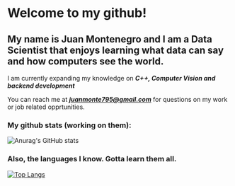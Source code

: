 # Welcome to my github! 

## My name is Juan Montenegro and I am a Data Scientist that enjoys learning what data can say and how computers see the world. 

I am currently expanding my knowledge on ***C++, Computer Vision and backend development*** 

You can reach me at ***juanmonte795@gmail.com*** for questions on my work or job related opprtunities. 

### My github stats (working on them):

![Anurag's GitHub stats](https://github-readme-stats.vercel.app/api?username=juananmonte&show_icons=true&theme=tokyonight&hide_border=true&show_icons=true)

### Also, the languages I know. Gotta learn them all.

[![Top Langs](https://github-readme-stats.vercel.app/api/top-langs/?username=juananmonte&layout=compact)](https://github.com/anuraghazra/github-readme-stats)
